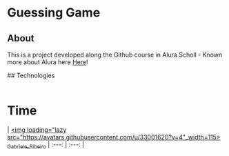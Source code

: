 <h1>Guessing Game</h1>

<h2>About</h2>
<p>This is a project developed along the Github course in Alura Scholl - Known more about Alura here <a href="https://www.alura.com.br/formacao-carreira-tester-qa">Here</a>!</p>
## Technologies
<div>
  <img src-"https://img.shields.io/badge/HTML-239120?style-for-the-badge&logo-html5&logoColor=white">
  <img src-"https://img.shields.io/badge/CSS-239120?style=for-the-badge&logo=css&logoColor=white">
  <img src-"https://img.shields.io/badge/JavaScript-F7DF1E?style=for-the-badge&logo=javascript&logoColor=black">
</div>

# Time

| [<img loading="lazy src="https://avatars.githubusercontent.com/u/33001620?v=4"_width=115><br><sub>Gabriele_Ribeiro</sub>](https://github.com/RodrigoHeirbhor)
| :---: | :---: |
